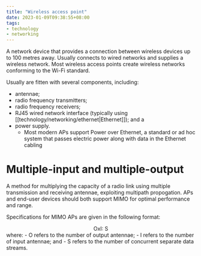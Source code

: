 ```yaml
---
title: "Wireless access point"
date: 2023-01-09T09:38:55+08:00
tags:
- technology
- networking
---
```


A network device that provides a connection between wireless devices up to 100 metres away. Usually connects to wired networks and supplies a wireless network. Most wireless access points create wireless networks conforming to the Wi-Fi standard.

Usually are fitten with several components, including:
- antennae;
- radio frequency transmitters;
- radio frequency receivers;
- RJ45 wired network interface (typically using [[technology/networking/ethernet|Ethernet]]); and a 
- power supply.
	- Most modern APs support Power over Ethernet, a standard or ad hoc system that passes electric power along with data in the Ethernet cabling

# Multiple-input and multiple-output

A method for multiplying the capacity of a radio link using multiple transmission and receiving antennae, exploiting multipath propogation. APs and end-user devices should both support MIMO for optimal performance and range.

Specifications for MIMO APs are given in the following format:
<div style="text-align: center">
OxI: S
</div>
where:
- O refers to the number of output antennae;
- I refers to the number of input antennae; and
- S refers to the number of concurrent separate data streams.



